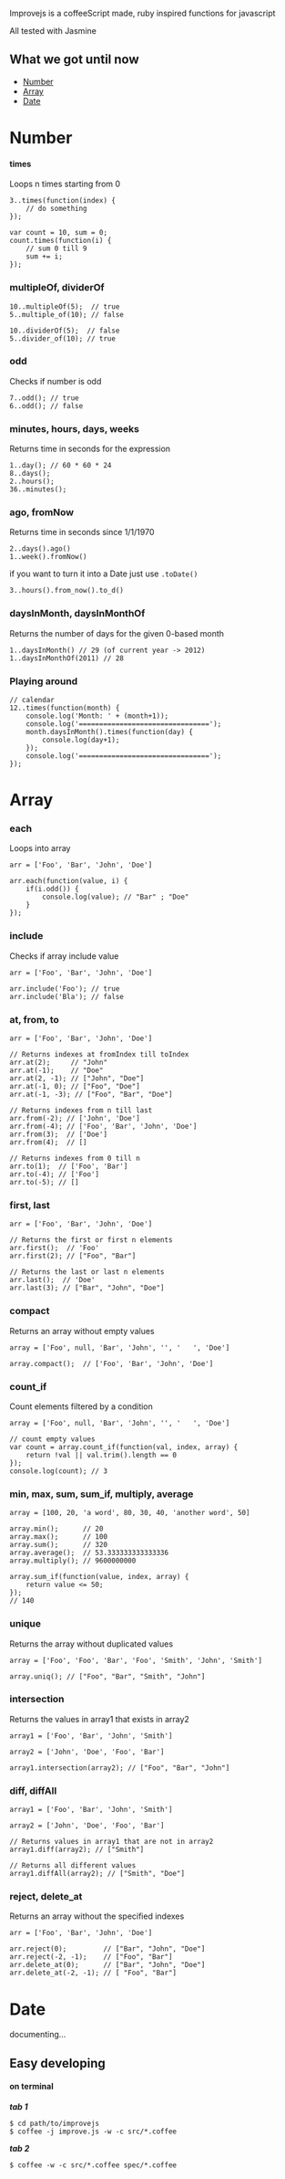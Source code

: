 Improvejs is a coffeeScript made, ruby inspired functions for javascript

All tested with Jasmine


## What we got until now

* [Number](https://github.com/rafbgarcia/improvejs/#number)
* [Array](https://github.com/rafbgarcia/improvejs/#array)
* [Date](https://github.com/rafbgarcia/improvejs/#date)


# Number

#### times

Loops n times starting from 0

	3..times(function(index) {
		// do something
	});

	var count = 10, sum = 0;
	count.times(function(i) {
		// sum 0 till 9
		sum += i;
	});

### multipleOf, dividerOf

	10..multipleOf(5);  // true
	5..multiple_of(10); // false

	10..dividerOf(5);  // false
	5..divider_of(10); // true

### odd

Checks if number is odd

	7..odd(); // true
	6..odd(); // false

### minutes, hours, days, weeks

Returns time in seconds for the expression

	1..day(); // 60 * 60 * 24
	8..days();
	2..hours();
	36..minutes();

### ago, fromNow

Returns time in seconds since 1/1/1970

	2..days().ago()
	1..week().fromNow()

if you want to turn it into a Date just use `.toDate()`

`3..hours().from_now().to_d()`


### daysInMonth, daysInMonthOf

Returns the number of days for the given 0-based month

	1..daysInMonth() // 29 (of current year -> 2012)
	1..daysInMonthOf(2011) // 28

### Playing around

	// calendar
    12..times(function(month) {
        console.log('Month: ' + (month+1));
        console.log('================================');
        month.daysInMonth().times(function(day) {
            console.log(day+1);
        });
        console.log('================================');
    });


# Array

### each

Loops into array

`arr = ['Foo', 'Bar', 'John', 'Doe']`

	arr.each(function(value, i) {
		if(i.odd()) {
			console.log(value); // "Bar" ; "Doe"
		}
	});

### include

Checks if array include value

`arr = ['Foo', 'Bar', 'John', 'Doe']`

	arr.include('Foo'); // true
	arr.include('Bla'); // false

### at, from, to

`arr = ['Foo', 'Bar', 'John', 'Doe']`

	// Returns indexes at fromIndex till toIndex
	arr.at(2);     // "John"
	arr.at(-1);    // "Doe"
	arr.at(2, -1); // ["John", "Doe"]
	arr.at(-1, 0); // ["Foo", "Doe"]
	arr.at(-1, -3); // ["Foo", "Bar", "Doe"]

 	// Returns indexes from n till last
	arr.from(-2); // ['John', 'Doe']
	arr.from(-4); // ['Foo', 'Bar', 'John', 'Doe']
	arr.from(3);  // ['Doe']
	arr.from(4);  // []

	// Returns indexes from 0 till n
	arr.to(1);  // ['Foo', 'Bar']
	arr.to(-4); // ['Foo']
	arr.to(-5); // []


### first, last

`arr = ['Foo', 'Bar', 'John', 'Doe']`

	// Returns the first or first n elements
	arr.first();  // 'Foo'
	arr.first(2); // ["Foo", "Bar"]

	// Returns the last or last n elements
	arr.last();  // 'Doe'
	arr.last(3); // ["Bar", "John", "Doe"]


### compact

Returns an array without empty values

`array = ['Foo', null, 'Bar', 'John', '', '   ', 'Doe']`

	array.compact();  // ['Foo', 'Bar', 'John', 'Doe']

### count_if

Count elements filtered by a condition

`array = ['Foo', null, 'Bar', 'John', '', '   ', 'Doe']`

	// count empty values
	var count = array.count_if(function(val, index, array) {
		return !val || val.trim().length == 0
	});
	console.log(count); // 3


### min, max, sum, sum_if, multiply, average

`array = [100, 20, 'a word', 80, 30, 40, 'another word', 50]`

	array.min();      // 20
	array.max();      // 100
	array.sum();      // 320
	array.average();  // 53.333333333333336
	array.multiply(); // 9600000000

	array.sum_if(function(value, index, array) {
		return value <= 50;
	});
	// 140


### unique

Returns the array without duplicated values

`array = ['Foo', 'Foo', 'Bar', 'Foo', 'Smith', 'John', 'Smith']`

	array.uniq(); // ["Foo", "Bar", "Smith", "John"]


### intersection

Returns the values in array1 that exists in array2

`array1 = ['Foo', 'Bar', 'John', 'Smith']`

`array2 = ['John', 'Doe', 'Foo', 'Bar']`

	array1.intersection(array2); // ["Foo", "Bar", "John"]


### diff, diffAll

`array1 = ['Foo', 'Bar', 'John', 'Smith']`

`array2 = ['John', 'Doe', 'Foo', 'Bar']`

	// Returns values in array1 that are not in array2
	array1.diff(array2); // ["Smith"]

	// Returns all different values
	array1.diffAll(array2); // ["Smith", "Doe"]


### reject, delete_at

Returns an array without the specified indexes

`arr = ['Foo', 'Bar', 'John', 'Doe']`

	arr.reject(0); 		   // ["Bar", "John", "Doe"]
	arr.reject(-2, -1);    // ["Foo", "Bar"]
	arr.delete_at(0);	   // ["Bar", "John", "Doe"]
	arr.delete_at(-2, -1); // [ "Foo", "Bar"]


# Date

documenting...



## Easy developing

#### on terminal

**_tab 1_**

	$ cd path/to/improvejs
	$ coffee -j improve.js -w -c src/*.coffee

**_tab 2_**

	$ coffee -w -c src/*.coffee spec/*.coffee
